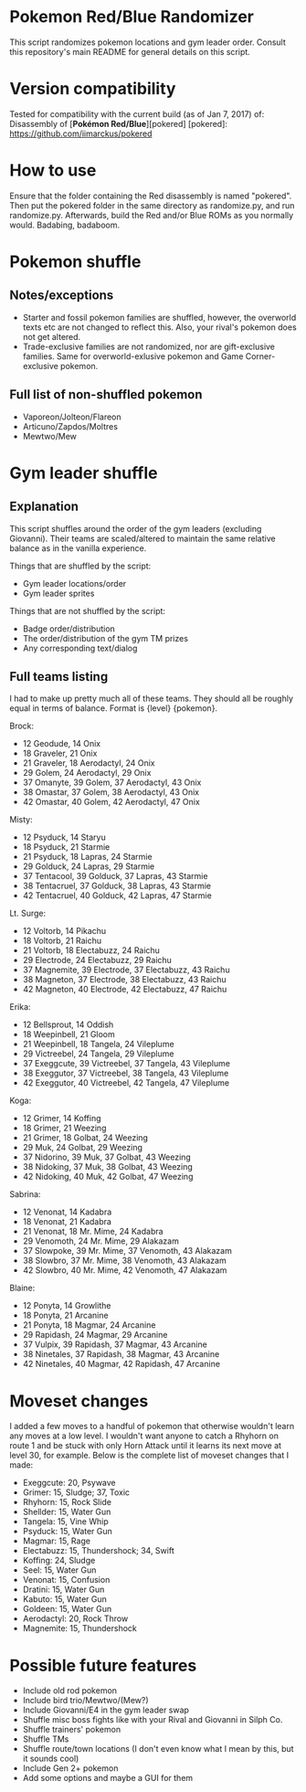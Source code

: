 # Pokemon Red/Blue Randomizer

This script randomizes pokemon locations and gym leader order. Consult this repository's main README for general details on this script.


# Version compatibility

Tested for compatibility with the current build (as of Jan 7, 2017) of:
Disassembly of [**Pokémon Red/Blue**][pokered]
[pokered]: https://github.com/iimarckus/pokered


# How to use

Ensure that the folder containing the Red disassembly is named "pokered". Then put the pokered folder in the same directory as randomize.py, and run randomize.py. Afterwards, build the Red and/or Blue ROMs as you normally would. Badabing, badaboom.


# Pokemon shuffle


## Notes/exceptions

- Starter and fossil pokemon families are shuffled, however, the overworld texts etc are not changed to reflect this. Also, your rival's pokemon does not get altered.
- Trade-exclusive families are not randomized, nor are gift-exclusive families. Same for overworld-exlusive pokemon and Game Corner-exclusive pokemon.


## Full list of non-shuffled pokemon

- Vaporeon/Jolteon/Flareon
- Articuno/Zapdos/Moltres
- Mewtwo/Mew


# Gym leader shuffle


## Explanation

This script shuffles around the order of the gym leaders (excluding Giovanni). Their teams are scaled/altered to maintain the same relative balance as in the vanilla experience. 

Things that are shuffled by the script:
- Gym leader locations/order
- Gym leader sprites

Things that are not shuffled by the script:
- Badge order/distribution
- The order/distribution of the gym TM prizes
- Any corresponding text/dialog


## Full teams listing

I had to make up pretty much all of these teams. They should all be roughly equal in terms of balance. Format is {level} {pokemon}. 

Brock:
- 12 Geodude, 14 Onix
- 18 Graveler, 21 Onix
- 21 Graveler, 18 Aerodactyl, 24 Onix
- 29 Golem, 24 Aerodactyl, 29 Onix
- 37 Omanyte, 39 Golem, 37 Aerodactyl, 43 Onix
- 38 Omastar, 37 Golem, 38 Aerodactyl, 43 Onix
- 42 Omastar, 40 Golem, 42 Aerodactyl, 47 Onix

Misty:
- 12 Psyduck, 14 Staryu
- 18 Psyduck, 21 Starmie
- 21 Psyduck, 18 Lapras, 24 Starmie
- 29 Golduck, 24 Lapras, 29 Starmie
- 37 Tentacool, 39 Golduck, 37 Lapras, 43 Starmie
- 38 Tentacruel, 37 Golduck, 38 Lapras, 43 Starmie
- 42 Tentacruel, 40 Golduck, 42 Lapras, 47 Starmie

Lt. Surge:
- 12 Voltorb, 14 Pikachu
- 18 Voltorb, 21 Raichu
- 21 Voltorb, 18 Electabuzz, 24 Raichu
- 29 Electrode, 24 Electabuzz, 29 Raichu
- 37 Magnemite, 39 Electrode, 37 Electabuzz, 43 Raichu
- 38 Magneton, 37 Electrode, 38 Electabuzz, 43 Raichu
- 42 Magneton, 40 Electrode, 42 Electabuzz, 47 Raichu

Erika:
- 12 Bellsprout, 14 Oddish
- 18 Weepinbell, 21 Gloom
- 21 Weepinbell, 18 Tangela, 24 Vileplume
- 29 Victreebel, 24 Tangela, 29 Vileplume
- 37 Exeggcute, 39 Victreebel, 37 Tangela, 43 Vileplume
- 38 Exeggutor, 37 Victreebel, 38 Tangela, 43 Vileplume
- 42 Exeggutor, 40 Victreebel, 42 Tangela, 47 Vileplume

Koga:
- 12 Grimer, 14 Koffing
- 18 Grimer, 21 Weezing
- 21 Grimer, 18 Golbat, 24 Weezing
- 29 Muk, 24 Golbat, 29 Weezing
- 37 Nidorino, 39 Muk, 37 Golbat, 43 Weezing
- 38 Nidoking, 37 Muk, 38 Golbat, 43 Weezing
- 42 Nidoking, 40 Muk, 42 Golbat, 47 Weezing

Sabrina:
- 12 Venonat, 14 Kadabra
- 18 Venonat, 21 Kadabra
- 21 Venonat, 18 Mr. Mime, 24 Kadabra
- 29 Venomoth, 24 Mr. Mime, 29 Alakazam
- 37 Slowpoke, 39 Mr. Mime, 37 Venomoth, 43 Alakazam
- 38 Slowbro, 37 Mr. Mime, 38 Venomoth, 43 Alakazam
- 42 Slowbro, 40 Mr. Mime, 42 Venomoth, 47 Alakazam

Blaine:
- 12 Ponyta, 14 Growlithe
- 18 Ponyta, 21 Arcanine
- 21 Ponyta, 18 Magmar, 24 Arcanine
- 29 Rapidash, 24 Magmar, 29 Arcanine
- 37 Vulpix, 39 Rapidash, 37 Magmar, 43 Arcanine
- 38 Ninetales, 37 Rapidash, 38 Magmar, 43 Arcanine
- 42 Ninetales, 40 Magmar, 42 Rapidash, 47 Arcanine


# Moveset changes

I added a few moves to a handful of pokemon that otherwise wouldn't learn any moves at a low level. I wouldn't want anyone to catch a Rhyhorn on route 1 and be stuck with only Horn Attack until it learns its next move at level 30, for example. Below is the complete list of moveset changes that I made:

- Exeggcute: 20, Psywave
- Grimer: 15, Sludge; 37, Toxic
- Rhyhorn: 15, Rock Slide
- Shellder: 15, Water Gun
- Tangela: 15, Vine Whip
- Psyduck: 15, Water Gun
- Magmar: 15, Rage
- Electabuzz: 15, Thundershock; 34, Swift
- Koffing: 24, Sludge
- Seel: 15, Water Gun
- Venonat: 15, Confusion
- Dratini: 15, Water Gun
- Kabuto: 15, Water Gun
- Goldeen: 15, Water Gun
- Aerodactyl: 20, Rock Throw
- Magnemite: 15, Thundershock


# Possible future features

- Include old rod pokemon
- Include bird trio/Mewtwo/(Mew?)
- Include Giovanni/E4 in the gym leader swap
- Shuffle misc boss fights like with your Rival and Giovanni in Silph Co.
- Shuffle trainers' pokemon
- Shuffle TMs
- Shuffle route/town locations (I don't even know what I mean by this, but it sounds cool)
- Include Gen 2+ pokemon
- Add some options and maybe a GUI for them

